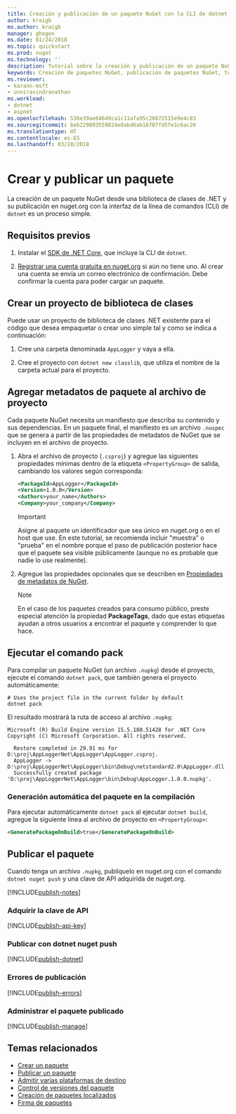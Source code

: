 ```yaml
---
title: Creación y publicación de un paquete NuGet con la CLI de dotnet | Microsoft Docs
author: kraigb
ms.author: kraigb
manager: ghogen
ms.date: 01/24/2018
ms.topic: quickstart
ms.prod: nuget
ms.technology: ''
description: Tutorial sobre la creación y publicación de un paquete NuGet mediante la CLI de NuGet. NET con la CLI de .NET Core (dotnet).
keywords: Creación de paquetes NuGet, publicación de paquetes NuGet, tutorial de NuGet, publicación de paquete NuGet en dotnet
ms.reviewer:
- karann-msft
- unniravindranathan
ms.workload:
- dotnet
- aspnet
ms.openlocfilehash: 536e39ae64649ca1c11afa95c20872515e9e4c83
ms.sourcegitcommit: beb229893559824e8abd6ab16707fd5fe1c6ac26
ms.translationtype: HT
ms.contentlocale: es-ES
ms.lasthandoff: 03/28/2018
---
```

# <a name="create-and-publish-a-package"></a>Crear y publicar un paquete

La creación de un paquete NuGet desde una biblioteca de clases de .NET y su publicación en nuget.org con la interfaz de la línea de comandos (CLI) de `dotnet` es un proceso simple.

## <a name="prerequisites"></a>Requisitos previos

1. Instalar el [SDK de .NET Core](https://www.microsoft.com/net/download/), que incluye la CLI de `dotnet`.

1. [Registrar una cuenta gratuita en nuget.org](https://www.nuget.org/users/account/LogOn?returnUrl=%2F) si aún no tiene uno. Al crear una cuenta se envía un correo electrónico de confirmación. Debe confirmar la cuenta para poder cargar un paquete.

## <a name="create-a-class-library-project"></a>Crear un proyecto de biblioteca de clases

Puede usar un proyecto de biblioteca de clases .NET existente para el código que desea empaquetar o crear uno simple tal y como se indica a continuación:

1. Cree una carpeta denominada `AppLogger` y vaya a ella.

1. Cree el proyecto con `dotnet new classlib`, que utiliza el nombre de la carpeta actual para el proyecto.

## <a name="add-package-metadata-to-the-project-file"></a>Agregar metadatos de paquete al archivo de proyecto

Cada paquete NuGet necesita un manifiesto que describa su contenido y sus dependencias. En un paquete final, el manifiesto es un archivo `.nuspec` que se genera a partir de las propiedades de metadatos de NuGet que se incluyen en el archivo de proyecto.

1. Abra el archivo de proyecto (`.csproj`) y agregue las siguientes propiedades mínimas dentro de la etiqueta `<PropertyGroup>` de salida, cambiando los valores según corresponda:

    ```xml
    <PackageId>AppLogger</PackageId>
    <Version>1.0.0</Version>
    <Authors>your_name</Authors>
    <Company>your_company</Company>
    ```

    > [!Important]
    > Asigne al paquete un identificador que sea único en nuget.org o en el host que use. En este tutorial, se recomienda incluir "muestra" o "prueba" en el nombre porque el paso de publicación posterior hace que el paquete sea visible públicamente (aunque no es probable que nadie lo use realmente).

1. Agregue las propiedades opcionales que se describen en [Propiedades de metadatos de NuGet](/dotnet/core/tools/csproj#nuget-metadata-properties).

    > [!Note]
    > En el caso de los paquetes creados para consumo público, preste especial atención la propiedad **PackageTags**, dado que estas etiquetas ayudan a otros usuarios a encontrar el paquete y comprender lo que hace.

## <a name="run-the-pack-command"></a>Ejecutar el comando pack

Para compilar un paquete NuGet (un archivo `.nupkg`) desde el proyecto, ejecute el comando `dotnet pack`, que también genera el proyecto automáticamente:

```cli
# Uses the project file in the current folder by default
dotnet pack
```

El resultado mostrará la ruta de acceso al archivo `.nupkg`:

```output
Microsoft (R) Build Engine version 15.5.180.51428 for .NET Core
Copyright (C) Microsoft Corporation. All rights reserved.

  Restore completed in 29.91 ms for D:\proj\AppLoggerNet\AppLogger\AppLogger.csproj.
  AppLogger -> D:\proj\AppLoggerNet\AppLogger\bin\Debug\netstandard2.0\AppLogger.dll
  Successfully created package 'D:\proj\AppLoggerNet\AppLogger\bin\Debug\AppLogger.1.0.0.nupkg'.
```

### <a name="automatically-generate-package-on-build"></a>Generación automática del paquete en la compilación

Para ejecutar automáticamente `dotnet pack` al ejecutar `dotnet build`, agregue la siguiente línea al archivo de proyecto en `<PropertyGroup>`:

```xml
<GeneratePackageOnBuild>true</GeneratePackageOnBuild>
```

## <a name="publish-the-package"></a>Publicar el paquete

Cuando tenga un archivo `.nupkg`, publíquelo en nuget.org con el comando `dotnet nuget push` y una clave de API adquirida de nuget.org.

[!INCLUDE[publish-notes](includes/publish-notes.md)]

### <a name="acquire-your-api-key"></a>Adquirir la clave de API

[!INCLUDE[publish-api-key](includes/publish-api-key.md)]

### <a name="publish-with-dotnet-nuget-push"></a>Publicar con dotnet nuget push

[!INCLUDE[publish-dotnet](includes/publish-dotnet.md)]

### <a name="publish-errors"></a>Errores de publicación

[!INCLUDE[publish-errors](includes/publish-errors.md)]

### <a name="manage-the-published-package"></a>Administrar el paquete publicado

[!INCLUDE[publish-manage](includes/publish-manage.md)]

## <a name="related-topics"></a>Temas relacionados

- [Crear un paquete](../create-packages/creating-a-package.md)
- [Publicar un paquete](../create-packages/publish-a-package.md)
- [Admitir varias plataformas de destino](../create-packages/supporting-multiple-target-frameworks.md)
- [Control de versiones del paquete](../reference/package-versioning.md)
- [Creación de paquetes localizados](../create-packages/creating-localized-packages.md)
- [Firma de paquetes](../create-packages/Sign-a-package.md)
